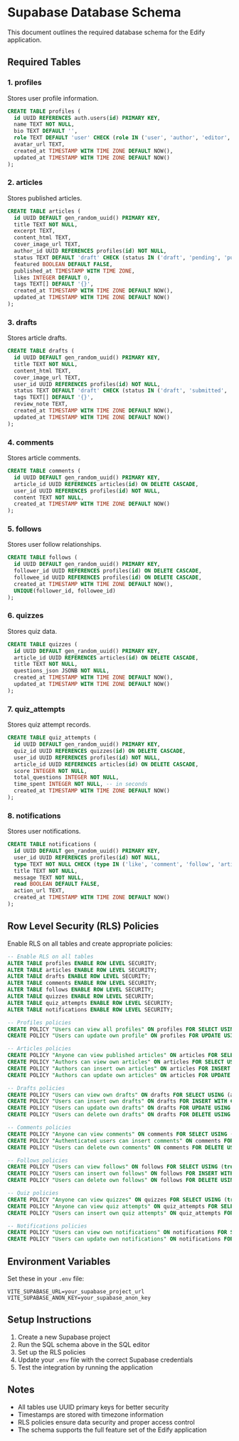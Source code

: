 # Supabase Database Schema

This document outlines the required database schema for the Edify application.

## Required Tables

### 1. profiles
Stores user profile information.

```sql
CREATE TABLE profiles (
  id UUID REFERENCES auth.users(id) PRIMARY KEY,
  name TEXT NOT NULL,
  bio TEXT DEFAULT '',
  role TEXT DEFAULT 'user' CHECK (role IN ('user', 'author', 'editor', 'admin')),
  avatar_url TEXT,
  created_at TIMESTAMP WITH TIME ZONE DEFAULT NOW(),
  updated_at TIMESTAMP WITH TIME ZONE DEFAULT NOW()
);
```

### 2. articles
Stores published articles.

```sql
CREATE TABLE articles (
  id UUID DEFAULT gen_random_uuid() PRIMARY KEY,
  title TEXT NOT NULL,
  excerpt TEXT,
  content_html TEXT,
  cover_image_url TEXT,
  author_id UUID REFERENCES profiles(id) NOT NULL,
  status TEXT DEFAULT 'draft' CHECK (status IN ('draft', 'pending', 'published', 'archived')),
  featured BOOLEAN DEFAULT FALSE,
  published_at TIMESTAMP WITH TIME ZONE,
  likes INTEGER DEFAULT 0,
  tags TEXT[] DEFAULT '{}',
  created_at TIMESTAMP WITH TIME ZONE DEFAULT NOW(),
  updated_at TIMESTAMP WITH TIME ZONE DEFAULT NOW()
);
```

### 3. drafts
Stores article drafts.

```sql
CREATE TABLE drafts (
  id UUID DEFAULT gen_random_uuid() PRIMARY KEY,
  title TEXT NOT NULL,
  content_html TEXT,
  cover_image_url TEXT,
  user_id UUID REFERENCES profiles(id) NOT NULL,
  status TEXT DEFAULT 'draft' CHECK (status IN ('draft', 'submitted', 'published', 'rejected')),
  tags TEXT[] DEFAULT '{}',
  review_note TEXT,
  created_at TIMESTAMP WITH TIME ZONE DEFAULT NOW(),
  updated_at TIMESTAMP WITH TIME ZONE DEFAULT NOW()
);
```

### 4. comments
Stores article comments.

```sql
CREATE TABLE comments (
  id UUID DEFAULT gen_random_uuid() PRIMARY KEY,
  article_id UUID REFERENCES articles(id) ON DELETE CASCADE,
  user_id UUID REFERENCES profiles(id) NOT NULL,
  content TEXT NOT NULL,
  created_at TIMESTAMP WITH TIME ZONE DEFAULT NOW()
);
```

### 5. follows
Stores user follow relationships.

```sql
CREATE TABLE follows (
  id UUID DEFAULT gen_random_uuid() PRIMARY KEY,
  follower_id UUID REFERENCES profiles(id) ON DELETE CASCADE,
  followee_id UUID REFERENCES profiles(id) ON DELETE CASCADE,
  created_at TIMESTAMP WITH TIME ZONE DEFAULT NOW(),
  UNIQUE(follower_id, followee_id)
);
```

### 6. quizzes
Stores quiz data.

```sql
CREATE TABLE quizzes (
  id UUID DEFAULT gen_random_uuid() PRIMARY KEY,
  article_id UUID REFERENCES articles(id) ON DELETE CASCADE,
  title TEXT NOT NULL,
  questions_json JSONB NOT NULL,
  created_at TIMESTAMP WITH TIME ZONE DEFAULT NOW(),
  updated_at TIMESTAMP WITH TIME ZONE DEFAULT NOW()
);
```

### 7. quiz_attempts
Stores quiz attempt records.

```sql
CREATE TABLE quiz_attempts (
  id UUID DEFAULT gen_random_uuid() PRIMARY KEY,
  quiz_id UUID REFERENCES quizzes(id) ON DELETE CASCADE,
  user_id UUID REFERENCES profiles(id) NOT NULL,
  article_id UUID REFERENCES articles(id) ON DELETE CASCADE,
  score INTEGER NOT NULL,
  total_questions INTEGER NOT NULL,
  time_spent INTEGER NOT NULL, -- in seconds
  created_at TIMESTAMP WITH TIME ZONE DEFAULT NOW()
);
```

### 8. notifications
Stores user notifications.

```sql
CREATE TABLE notifications (
  id UUID DEFAULT gen_random_uuid() PRIMARY KEY,
  user_id UUID REFERENCES profiles(id) NOT NULL,
  type TEXT NOT NULL CHECK (type IN ('like', 'comment', 'follow', 'article_approved', 'article_rejected', 'badge_earned', 'mention', 'success', 'error', 'award')),
  title TEXT NOT NULL,
  message TEXT NOT NULL,
  read BOOLEAN DEFAULT FALSE,
  action_url TEXT,
  created_at TIMESTAMP WITH TIME ZONE DEFAULT NOW()
);
```

## Row Level Security (RLS) Policies

Enable RLS on all tables and create appropriate policies:

```sql
-- Enable RLS on all tables
ALTER TABLE profiles ENABLE ROW LEVEL SECURITY;
ALTER TABLE articles ENABLE ROW LEVEL SECURITY;
ALTER TABLE drafts ENABLE ROW LEVEL SECURITY;
ALTER TABLE comments ENABLE ROW LEVEL SECURITY;
ALTER TABLE follows ENABLE ROW LEVEL SECURITY;
ALTER TABLE quizzes ENABLE ROW LEVEL SECURITY;
ALTER TABLE quiz_attempts ENABLE ROW LEVEL SECURITY;
ALTER TABLE notifications ENABLE ROW LEVEL SECURITY;

-- Profiles policies
CREATE POLICY "Users can view all profiles" ON profiles FOR SELECT USING (true);
CREATE POLICY "Users can update own profile" ON profiles FOR UPDATE USING (auth.uid() = id);

-- Articles policies
CREATE POLICY "Anyone can view published articles" ON articles FOR SELECT USING (status = 'published');
CREATE POLICY "Authors can view own articles" ON articles FOR SELECT USING (auth.uid() = author_id);
CREATE POLICY "Authors can insert own articles" ON articles FOR INSERT WITH CHECK (auth.uid() = author_id);
CREATE POLICY "Authors can update own articles" ON articles FOR UPDATE USING (auth.uid() = author_id);

-- Drafts policies
CREATE POLICY "Users can view own drafts" ON drafts FOR SELECT USING (auth.uid() = user_id);
CREATE POLICY "Users can insert own drafts" ON drafts FOR INSERT WITH CHECK (auth.uid() = user_id);
CREATE POLICY "Users can update own drafts" ON drafts FOR UPDATE USING (auth.uid() = user_id);
CREATE POLICY "Users can delete own drafts" ON drafts FOR DELETE USING (auth.uid() = user_id);

-- Comments policies
CREATE POLICY "Anyone can view comments" ON comments FOR SELECT USING (true);
CREATE POLICY "Authenticated users can insert comments" ON comments FOR INSERT WITH CHECK (auth.uid() = user_id);
CREATE POLICY "Users can delete own comments" ON comments FOR DELETE USING (auth.uid() = user_id);

-- Follows policies
CREATE POLICY "Users can view follows" ON follows FOR SELECT USING (true);
CREATE POLICY "Users can insert own follows" ON follows FOR INSERT WITH CHECK (auth.uid() = follower_id);
CREATE POLICY "Users can delete own follows" ON follows FOR DELETE USING (auth.uid() = follower_id);

-- Quiz policies
CREATE POLICY "Anyone can view quizzes" ON quizzes FOR SELECT USING (true);
CREATE POLICY "Anyone can view quiz attempts" ON quiz_attempts FOR SELECT USING (true);
CREATE POLICY "Users can insert own quiz attempts" ON quiz_attempts FOR INSERT WITH CHECK (auth.uid() = user_id);

-- Notifications policies
CREATE POLICY "Users can view own notifications" ON notifications FOR SELECT USING (auth.uid() = user_id);
CREATE POLICY "Users can update own notifications" ON notifications FOR UPDATE USING (auth.uid() = user_id);
```

## Environment Variables

Set these in your `.env` file:

```env
VITE_SUPABASE_URL=your_supabase_project_url
VITE_SUPABASE_ANON_KEY=your_supabase_anon_key
```

## Setup Instructions

1. Create a new Supabase project
2. Run the SQL schema above in the SQL editor
3. Set up the RLS policies
4. Update your `.env` file with the correct Supabase credentials
5. Test the integration by running the application

## Notes

- All tables use UUID primary keys for better security
- Timestamps are stored with timezone information
- RLS policies ensure data security and proper access control
- The schema supports the full feature set of the Edify application